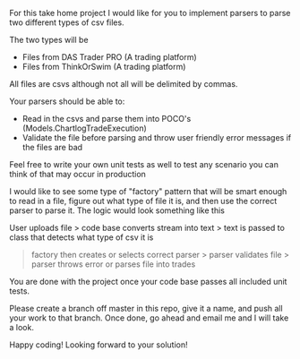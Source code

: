 For this take home project I would like for you to implement parsers to parse two different types of csv files.

The two types will be
- Files from DAS Trader PRO (A trading platform)
- Files from ThinkOrSwim (A trading platform)


All files are csvs although not all will be delimited by commas.

Your parsers should be able to:
- Read in the csvs and parse them into POCO's (Models.ChartlogTradeExecution)
- Validate the file before parsing and throw user friendly error messages if the files are bad

Feel free to write your own unit tests as well to test any scenario you can think of that may occur in production

I would like to see some type of "factory" pattern that will be smart enough to read in a file, figure out what type of file it is, and then
use the correct parser to parse it. The logic would look something like this

User uploads file > code base converts stream into text > text is passed to class that detects what type of csv it is 
> factory then creates or selects correct parser > parser validates file > parser throws error or parses file into trades

You are done with the project once your code base passes all included unit tests.

Please create a branch off master in this repo, give it a name, and push all your work to that branch. Once done, go ahead and email me
and I will take a look.


Happy coding! Looking forward to your solution!
